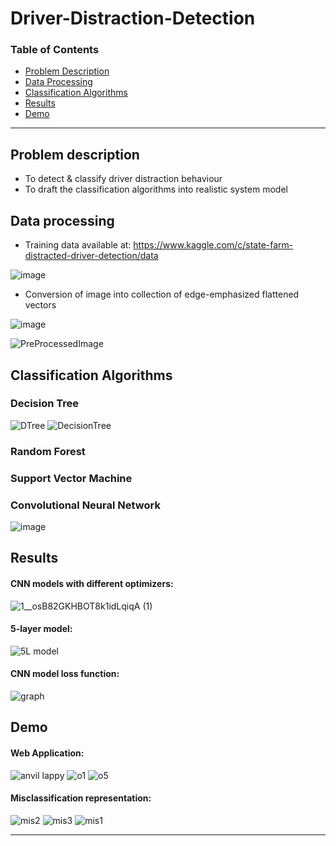 # Driver-Distraction-Detection

### Table of Contents


- [Problem Description](#problem-description)
- [Data Processing](#data-processing)
- [Classification Algorithms](#classification-algorithms)
- [Results](#results)
- [Demo](#demo)

---

## Problem description
- To detect & classify driver distraction behaviour 
- To draft the classification algorithms into realistic system model

## Data processing 

- Training data available at: https://www.kaggle.com/c/state-farm-distracted-driver-detection/data

![image](https://user-images.githubusercontent.com/46133803/116206369-57650480-a75c-11eb-8893-b7e0f82eb9ec.png)

- Conversion of image into collection of edge-emphasized flattened vectors 

![image](https://user-images.githubusercontent.com/46133803/116206540-88ddd000-a75c-11eb-97c4-6c7b7bfbbcbb.png)

![PreProcessedImage](https://user-images.githubusercontent.com/46133803/116204479-719de300-a75a-11eb-9844-0d94f8892e08.jpg)

## Classification Algorithms

### Decision Tree

![DTree](https://user-images.githubusercontent.com/46133803/116207155-34872000-a75d-11eb-84ed-1c307b44fa45.png)
![DecisionTree](https://user-images.githubusercontent.com/46133803/116206057-08b76a80-a75c-11eb-8eb4-182c89fdb70e.png)

### Random Forest
### Support Vector Machine
### Convolutional Neural Network
![image](https://user-images.githubusercontent.com/46133803/116206672-b165ca00-a75c-11eb-93fb-67d962cdbc93.png)


## Results
#### CNN models with different optimizers: 

 ![1__osB82GKHBOT8k1idLqiqA (1)](https://user-images.githubusercontent.com/46133803/116205363-4e276800-a75b-11eb-8712-023ddc77c741.gif)

#### 5-layer model: 

 ![5L model](https://user-images.githubusercontent.com/46133803/116205527-7c0cac80-a75b-11eb-9bfa-635cf945f79e.GIF)

#### CNN model loss function: 

 ![graph](https://user-images.githubusercontent.com/46133803/116205788-b7a77680-a75b-11eb-9316-9b54fea0a81a.png)

## Demo

#### Web Application: 

 ![anvil lappy](https://user-images.githubusercontent.com/46133803/116205633-9181d680-a75b-11eb-960f-af577075cf86.GIF)
 ![o1](https://user-images.githubusercontent.com/46133803/116205093-06a0dc00-a75b-11eb-9d0d-4d04b0b01ebc.png)
 ![o5](https://user-images.githubusercontent.com/46133803/116205126-0e608080-a75b-11eb-85d0-ccd77133f8be.png)

#### Misclassification representation: 

 ![mis2](https://user-images.githubusercontent.com/46133803/116205889-d443ae80-a75b-11eb-849e-beaf03d8a53a.GIF)
 ![mis3](https://user-images.githubusercontent.com/46133803/116205904-d60d7200-a75b-11eb-922e-37720117b5ed.GIF)
 ![mis1](https://user-images.githubusercontent.com/46133803/116205907-d6a60880-a75b-11eb-86c9-817d2830d0b8.GIF)


---
